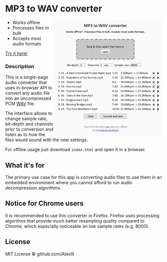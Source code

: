 # MP3 to WAV converter

[<img width="350" align="right" src="screencap.png" />](https://alexiii.github.io/web-wav-converter)

- Works offline
- Processes files in bulk
- Accepts most audio formats

[Try it here!](https://alexiii.github.io/web-wav-converter)


### Description

This is a single-page audio converter that uses in-browser API to convert any audio file into an uncompressed PCM [WAV](https://en.wikipedia.org/wiki/WAV) file.

The interface allows to change sample rate, bit-depth and channels prior to conversion and listen as to how the files would sound with the new settings.

For offline usage just download `index.html` and open it in a browser.

## What it's for

The primary use case for this app is converting audio files to use them in an embedded environment where you cannot afford to run audio decompression algorithms.

## Notice for Chrome users

It is recommended to use this converter in Firefox. Firefox uses processing algorithns that provide much better resampling quality compared to Chrome, which especially noticeable on low sample rates (e.g. 8000).

## License

MIT License © github.com/AlexIII
